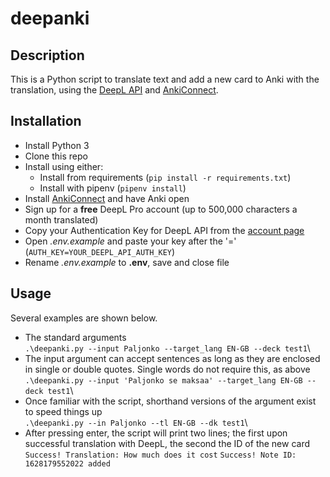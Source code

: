 # deepanki

## Description
This is a Python script to translate text and add a new card to Anki with the translation, using the [DeepL API](https://www.deepl.com/docs-api) and [AnkiConnect](https://github.com/FooSoft/anki-connect).

## Installation
* Install Python 3
* Clone this repo
* Install using either:
    * Install from requirements (```pip install -r requirements.txt```)
    * Install with pipenv (```pipenv install```)
* Install [AnkiConnect](https://github.com/FooSoft/anki-connect) and have Anki open
* Sign up for a **free** DeepL Pro account (up to 500,000 characters a month translated)
* Copy your Authentication Key for DeepL API from the [account page](https://www.deepl.com/pro-account)
* Open *.env.example* and paste your key after the '=' (```AUTH_KEY=YOUR_DEEPL_API_AUTH_KEY```)
* Rename *.env.example* to **.env**, save and close file

## Usage
Several examples are shown below.

* The standard arguments\
```.\deepanki.py --input Paljonko --target_lang EN-GB --deck test1```\
* The input argument can accept sentences as long as they are enclosed in single or double quotes. Single words do not require this, as above\
```.\deepanki.py --input 'Paljonko se maksaa' --target_lang EN-GB --deck test1```\
* Once familiar with the script, shorthand versions of the argument exist to speed things up\
```.\deepanki.py --in Paljonko --tl EN-GB --dk test1```\
* After pressing enter, the script will print two lines; the first upon successful translation with DeepL, the second the ID of the new card\
```Success! Translation: How much does it cost```
```Success! Note ID: 1628179552022 added```